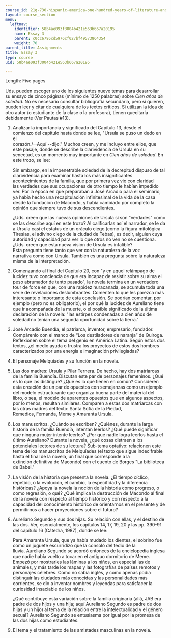 ```yaml
---
course_id: 21g-730-hispanic-america-one-hundred-years-of-literature-and-film-spring-2014
layout: course_section
menu:
  leftnav:
    identifier: 58b4ae093f3004b421e563b667a20195
    name: Essay 3
    parent: c0cc6795cd5976cf027bf49573864354
    weight: 70
parent_title: Assignments
title: Essay 3
type: course
uid: 58b4ae093f3004b421e563b667a20195

---
```


Length: Five pages

Uds. pueden escoger uno de los siguientes nueve temas para desarrollar su ensayo de cinco páginas (mínimo de 1250 palabras) sobre _Cien años de soledad._ No es necesario consultar bibliografía secundaria, pero si quieren, pueden leer y citar de cualquiera de los textos críticos. Si utilizan la idea de otro autor (o estudiante de la clase o la profesora), tienen quecitarla debidamente (Ver Pautas #13).

1.  Analizar la importancia y significado del Capítulo 13, desde el comienzo del capítulo hasta donde se lee, "Ursula se puso un dedo en el  
    corazón./--Aquí --dijo." Muchos creen, y me incluyo entre ellos, que este pasaje, donde se describe la clarividencia de Ursula en su senectud, es un momento muy importante en _Cien años de soledad_. En este trozo, se lee: 
    
    Sin embargo, en la impenetrable soledad de la decrepitud dispuso de tal clarividencia para examinar hasta los más insignificantes acontecimientos de la familia, que por primera vez vio con claridad las verdades que sus ocupaciones de otro tiempo le habían impedido ver. Por la época en que preparaban a José Arcadio para el seminario, ya había hecho una recapitulación infinitesimal de la vida de la casa desde la fundación de Macondo, y había cambiado por completo la opinión que siempre tuvo de sus descendientes.
    
    ¿Uds. creen que las nuevas opiniones de Ursula sí son "verdades" como se las describe aquí en este trozo? Al calificarlas así el narrador, se le da a Ursula casi el estatus de un oráculo ciego (como la figura mitológica Tiresias, el adivino ciego de la ciudad de Tebas), es decir, alguien cuya autoridad y capacidad para ver lo que otros no ven no se cuestiona. ¿Uds. creen que esta nueva visión de Ursula es infalible?  
    Esta pregunta tiene tanto que ver con la naturaleza de la voz narrativa como con Ursula. También es una pregunta sobre la naturaleza misma de la interpretación.
    
2.  Comenzando al final del Capítulo 20, con "y en aquel relámpago de lucidez tuvo conciencia de que era incapaz de resistir sobre su alma el peso abrumador de tanto pasado", la novela termina en un verdadero tour de force en que, con una rapidez huracanada, se acumula toda una serie de revelaciones deslumbrantes. Comenten lo que les parezca más interesante o importante de esta conclusión. Se podrían comentar, por ejemplo (pero no es obligatorio), el por qué la lucidez de Aureliano tiene que ir acompañada de la muerte, o el posible significado de la última declaración de la novela: "las estirpes condenadas a cien años de soledad no tenían una segunda oportunidad sobre la tierra."
3.  José Arcadio Buendía, el patriarca, inventor, empresario, fundador. Compárenlo con el manco de “Los destiladores de naranja” de Quiroga. Reflexionen sobre el tema del genio en América Latina. Según estos dos textos, ¿el medio ayuda o frustra los proyectos de estos dos hombres caracterizados por una energía e imaginación privilegiadas?
4.  El personaje Melquíades y su función en la novela.
5.  Las dos madres: Ursula y Pilar Ternera. De hecho, hay dos matriarcas de la familia Buendía. Discutan este par de personajes femeninos. ¿Qué es lo que las distingue? ¿Qué es lo que tienen en común? Consideren esta creación de un par de opuestos con semejanzas como un ejemplo del modelo estructurante que organiza buena parte del material del libro, o sea, el modelo de aparentes opuestos que en algunos aspectos, por lo menos, resultan similares. Comparen a estas dos matriarcas con las otras madres del texto: Santa Sofía de la Piedad, Remedios, Fernanda, Meme y Amaranta Ursula.
6.  Los manuscritos. ¿Cuándo se escriben? ¿Quiénes, durante la larga historia de la familia Buendía, intentan leerlos? ¿Qué puede significar que ninguna mujer intente leerlos? ¿Por qué nadie logra leerlos hasta el último Aureliano? Durante la novela, ¿qué cosas distraen a los potenciales lectores de su lectura? Sub-tema optativo: relacionen este tema de los manuscritos de Melquíades (el texto que sigue indecifrable hasta el final de la novela, un final que corresponde a la extinción definitiva de Macondo) con el cuento de Borges "La biblioteca de Babel."
7.  La visión de la historia que presenta la novela. ¿El tiempo cíclico, repetido, o la evolución, el cambio, la especifidad y la diferencia históricas? ¿Apoya la novela la noción de la historia como progreso, o como regresión, o qué? ¿Qué implica la destrucción de Macondo al final de la novela con respecto al tiempo histórico y con respecto a la capacidad del conocimiento histórico de orientarnos en el presente y de permitirnos a hacer proyecciones sobre el futuro?
8.  Aureliano Segundo y sus dos hijas. Su relación con ellas, y el destino de las dos. Ver, esencialmente, los capítulos 14, 17, 19, 20 y las pp. 390-91 del capítulo 16 (Cátedra, 1987), donde se lee:  
    
    Para Amaranta Ursula, que ya había mudado los dientes, el sobrino fue como un juguete escurridizo que la consoló del tedio de la lluvia. Aureliano Segundo se acordó entonces de la enciclopedia inglesa que nadie había vuelto a tocar en el antiguo dormitorio de Meme. Empezó por mostrarles las láminas a los niños, en especial las de animales, y más tarde los mapas y las fotografías de países remotos y personajes célebres. Como no sabía inglés, y como apenas podía distinguir las ciudades más conocidas y las personalidades más corrientes, se dio a inventar nombres y leyendas para satisfacer la curiosidad insaciable de los niños. 
    
    ¿Qué contribuye esta variación sobre la familia originaria (allá, JAB era padre de dos hijos y una hija; aquí Aureliano Segundo es padre de dos hijas y un hijo) al tema de la relación entre la intelectualidad y el género sexual? Aureliano Segundo se entusiasma por igual por la promesa de las dos hijas como estudiantes.
    
9.  El tema y el tratamiento de las amistades masculinas en la novela.